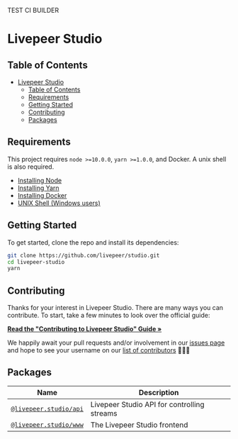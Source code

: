 TEST CI BUILDER

# Livepeer Studio

## Table of Contents

- [Livepeer Studio](#livepeer-studio)
  - [Table of Contents](#table-of-contents)
  - [Requirements](#requirements)
  - [Getting Started](#getting-started)
  - [Contributing](#contributing)
  - [Packages](#packages)

## Requirements

This project requires `node >=10.0.0`, `yarn >=1.0.0`, and Docker. A unix shell
is also required.

- [Installing Node](https://docs.npmjs.com/getting-started/installing-node)
- [Installing Yarn](https://yarnpkg.com/lang/en/docs/install/)
- [Installing Docker](https://docs.docker.com/get-docker/)
- [UNIX Shell (Windows users)](https://docs.microsoft.com/en-us/windows/wsl/install-win10)

## Getting Started

To get started, clone the repo and install its dependencies:

```bash
git clone https://github.com/livepeer/studio.git
cd livepeer-studio
yarn
```

## Contributing

Thanks for your interest in Livepeer Studio. There are many ways you can
contribute. To start, take a few minutes to look over the official guide:

**[Read the "Contributing to Livepeer Studio" Guide &raquo;](https://github.com/livepeer/studio/blob/master/CONTRIBUTING.md)**

We happily await your pull requests and/or involvement in our
[issues page](https://github.com/livepeer/studio/issues) and hope to see your
username on our
[list of contributors](https://github.com/livepeer/studio/graphs/contributors)
🎉🎉🎉

## Packages

| Name                                                                                  | Description                                 |
| ------------------------------------------------------------------------------------- | ------------------------------------------- |
| [`@livepeer.studio/api`](https://github.com/livepeer/studio/tree/master/packages/api) | Livepeer Studio API for controlling streams |
| [`@livepeer.studio/www`](https://github.com/livepeer/studio/tree/master/packages/www) | The Livepeer Studio frontend                |
